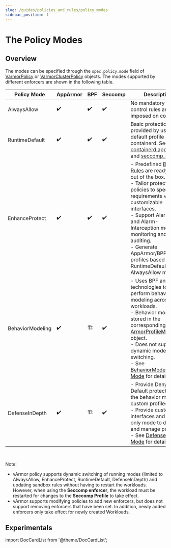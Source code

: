 ```yaml
---
slug: /guides/policies_and_rules/policy_modes
sidebar_position: 1
---
```


# The Policy Modes

## Overview
The modes can be specified through the `spec.policy.mode` field of [VarmorPolicy](../../getting_started/usage_instructions#varmorpolicy) or [VarmorClusterPolicy](../../getting_started/usage_instructions#varmorclusterpolicy) objects. The modes supported by different enforcers are shown in the following table.

|Policy Mode|AppArmor|BPF|Seccomp|Description|
|-----------|--------|---|-------|-----------|
|AlwaysAllow|✔️|✔️|✔️|No mandatory access control rules are imposed on container.|
|RuntimeDefault|✔️|✔️|✔️|Basic protection is provided by using the default profile of containerd. See [cri-containerd.apparmor.d](https://github.com/containerd/containerd/blob/main/contrib/apparmor/template.go) and [seccomp_default](https://github.com/containerd/containerd/blob/main/contrib/seccomp/seccomp_default.go).|
|EnhanceProtect|✔️|✔️|✔️|- Predefined [Built-in Rules](../built_in_rules/index.md) are ready to use out of the box.<br />- Tailor protection policies to specific requirements via customizable interfaces.<br />- Support Alarm-Only and Alarm-Interception modes for monitoring and auditing.<br />- Generate AppArmor/BPF profiles based on RuntimeDefault or AlwaysAllow modes.|
|BehaviorModeling|✔️|🏗️|✔️|- Uses BPF and audit technologies to perform behavior modeling across workloads.<br />- Behavior models are stored in the corresponding [ArmorProfileModel](https://github.com/bytedance/vArmor/blob/main/apis/varmor/v1beta1/armorprofilemodel_types.go) object.<br />- Does not support dynamic mode switching.<br />- See [BehaviorModeling Mode](behavior_modeling.md) for details.|
|DefenseInDepth|✔️|🏗️|✔️|- Provide Deny-by-Default protection via the behavior model or custom profiles.<br />- Provide custom rule interfaces and alarm-only mode to develop and manage profiles.<br />- See [DefenseInDepth Mode](defense_in_depth.md) for details.|

<br />

Note:
* vArmor policy supports dynamic switching of running modes (limited to AlwaysAllow, EnhanceProtect, RuntimeDefault, DefenseInDepth) and updating sandbox rules without having to restart the workloads. However, when using the **Seccomp enforcer**, the workload must be restarted for changes to the **Seccomp Profile** to take effect.
* vArmor supports modifying policies to add new enforcers, but does not support removing enforcers that have been set. In addition, newly added enforcers only take effect for newly created Workloads.

## Experimentals
import DocCardList from '@theme/DocCardList';

<DocCardList />
